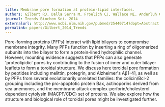 ```yaml
---
title: Membrane pore formation at protein-lipid interfaces.
authors: Gilbert RJ, Dalla Serra M, Froelich CJ, Wallace MI, Anderluh G.
journal: Trends Biochem Sci. 2014
externalurl: http://www.ncbi.nlm.nih.gov/pubmed/25440714?dopt=Abstract
permalink: papers/Gilbert_2014_Trends
---
```

Pore-forming proteins (PFPs) interact with lipid bilayers to compromise membrane integrity. Many PFPs function by inserting a ring of oligomerized subunits into the bilayer to form a protein-lined hydrophilic channel. However, mounting evidence suggests that PFPs can also generate 'proteolipidic' pores by contributing to the fusion of inner and outer bilayer leaflets to form a toroidal structure. We discuss here toroidal pore formation by peptides including melittin, protegrin, and Alzheimer's Aβ1-41, as well as by PFPs from several evolutionarily unrelated families: the colicin/Bcl-2 grouping including the pro-apoptotic protein Bax, actinoporins derived from sea anemones, and the membrane attack complex-perforin/cholesterol dependent cytolysin (MACPF/CDC) set of proteins. We also explore how the structure and biological role of toroidal pores might be investigated further.